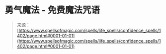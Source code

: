 <!--yml

category: 未分类

date: 2024-06-12 18:34:23

-->

# 勇气魔法 - 免费魔法咒语

> 来源：[https://www.spellsofmagic.com/spells/life_spells/confidence_spells/1402/page.html#0001-01-01](https://www.spellsofmagic.com/spells/life_spells/confidence_spells/1402/page.html#0001-01-01)
